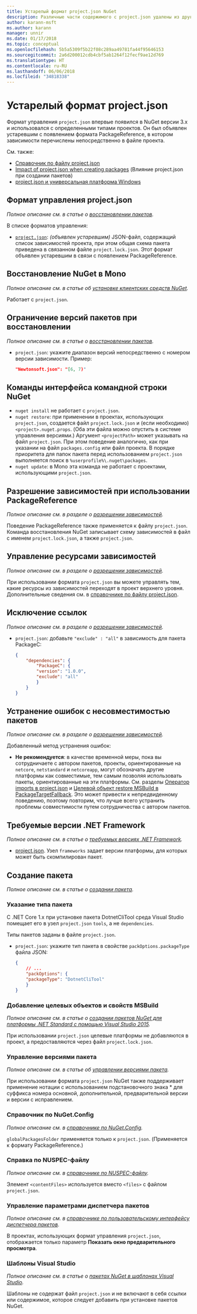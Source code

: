 ```yaml
---
title: Устарелый формат project.json NuGet
description: Различные части содержимого с project.json удалены из других разделов документации по NuGet.
author: karann-msft
ms.author: karann
manager: unnir
ms.date: 01/17/2018
ms.topic: conceptual
ms.openlocfilehash: 5b5a5309f5b22f08c289aa49781fa44f95646153
ms.sourcegitcommit: 2a6d200012cdb4cbf5ab1264f12fecf9ae12d769
ms.translationtype: HT
ms.contentlocale: ru-RU
ms.lasthandoff: 06/06/2018
ms.locfileid: "34818338"
---
```

# <a name="projectjson-archive"></a>Устарелый формат project.json

Формат управления `project.json` впервые появился в NuGet версии 3.x и использовался с определенными типами проектов. Он был объявлен устаревшим с появлением формата PackageReference, в котором зависимости перечислены непосредственно в файле проекта.

См. также:

- [Справочник по файлу project.json](project-json.md)
- [Impact of project.json when creating packages](project-json-impact.md) (Влияние project.json при создании пакетов)
- [project.json и универсальная платформа Windows](project-json-and-uwp.md)

## <a name="projectjson-management-format"></a>Формат управления project.json

*Полное описание см. в статье о [восстановлении пакетов](../what-is-nuget.md).*

В списке форматов управления:

- [`project.json`](project-json.md): *(объявлен устаревшим)* JSON-файл, содержащий список зависимостей проекта, при этом общая схема пакета приведена в связанном файле `project.lock.json`. Этот формат объявлен устаревшим в связи с появлением PackageReference.

## <a name="nuget-restore-on-mono"></a>Восстановление NuGet в Mono

*Полное описание см. в статье об [установке клиентских средств NuGet](../install-nuget-client-tools.md).*

Работает с `project.json`.

## <a name="constraining-package-versions-with-restore"></a>Ограничение версий пакетов при восстановлении

*Полное описание см. в статье о [восстановлении пакетов](../consume-packages/package-restore.md#constraining-package-versions-with-restore).*

- `project.json`: укажите диапазон версий непосредственно с номером версии зависимости. Пример:

    ```json
    "Newtonsoft.json": "[6, 7)"
    ```

## <a name="nuget-cli-commands"></a>Команды интерфейса командной строки NuGet

- `nuget install` не работает с `project.json`.
- `nuget restore`: при применении в проектах, использующих `project.json`, создается файл `project.lock.json` и (если необходимо) `<project>.nuget.props`. (Оба эти файла можно опустить в системе управления версиями.) Аргумент `<projectPath>` может указывать на файл `project.json`. При этом поведение аналогично, как при указании на файл `packages.config` или файл проекта. В порядке приоритета для папок пакета перед использованием `project.json` выполняется поиск в `%userprofile%\.nuget\packages`.
- `nuget update`: в Mono эта команда не работает с проектами, использующими `project.json`.

## <a name="dependency-resolution-with-packagereference"></a>Разрешение зависимостей при использовании PackageReference

*Полное описание см. в разделе о [разрешении зависимостей](../consume-packages/dependency-resolution.md#dependency-resolution-with-packagereference).*

Поведение PackageReference также применяется к файлу `project.json`. Команда восстановления NuGet записывает схему зависимостей в файл с именем `project.lock.json`, а также `project.json`.

## <a name="managing-dependency-assets"></a>Управление ресурсами зависимостей

*Полное описание см. в разделе о [разрешении зависимостей](../consume-packages/dependency-resolution.md#managing-dependency-assets).*

При использовании формата `project.json` вы можете управлять тем, какие ресурсы из зависимостей переходят в проект верхнего уровня. Дополнительные сведения см. в [справочнике по файлу project.json](project-json.md).

## <a name="excluding-references"></a>Исключение ссылок

*Полное описание см. в разделе о [разрешении зависимостей](../consume-packages/dependency-resolution.md#excluding-references).*

- `project.json`: добавьте `"exclude" : "all"` в зависимость для пакета PackageC:

    ```json
    {
        "dependencies": {
            "PackageC": {
            "version": "1.0.0",
            "exclude": "all"
            }
        }
    }
    ```

## <a name="resolving-incompatible-package-errors"></a>Устранение ошибок с несовместимостью пакетов

*Полное описание см. в разделе о [разрешении зависимостей](../consume-packages/dependency-resolution.md#resolving-incompatible-package-errors).*

Добавленный метод устранения ошибок:

- **Не рекомендуется**: в качестве временной меры, пока вы сотрудничаете с автором пакетов, проекты, ориентированные на `netcore`, `netstandard` и `netcoreapp`, могут обозначать другие платформы как совместимые, тем самым позволяя использовать пакеты, ориентированные на эти платформы. См. разделы [Оператор imports в project.json](project-json.md#imports) и [Целевой объект restore MSBuild в PackageTargetFallback](../reference/msbuild-targets.md#packagetargetfallback). Это может привести к непредвиденному поведению, поэтому повторим, что лучше всего устранить проблемы совместимости путем сотрудничества с автором пакетов.

## <a name="target-frameworks"></a>Требуемые версии .NET Framework

*Полное описание см. в статье о [требуемых версиях .NET Framework](../reference/target-frameworks.md).*

- [project.json](project-json.md). Узел `frameworks` задает версии платформы, для которых может быть скомпилирован пакет.

## <a name="creating-a-package"></a>Создание пакета

*Полное описание см. в статье о [создании пакета](../create-packages/creating-a-package.md).*

### <a name="setting-a-package-type"></a>Указание типа пакета

С .NET Core 1.x при установке пакета DotnetCliTool среда Visual Studio помещает его в узел `project.json` `tools`, а не `dependencies`.

Типы пакетов заданы в файле `project.json`.

- `project.json`: укажите тип пакета в свойстве `packOptions.packageType` файла JSON:

    ```json
    {
        // ...
        "packOptions": {
        "packageType": "DotnetCliTool"
        }
    }
    ```

### <a name="adding-targets-and-props-for-msbuild"></a>Добавление целевых объектов и свойств MSBuild

*Полное описание см. в статье о [создании пакетов NuGet для платформы .NET Standard с помощью Visual Studio 2015](../guides/create-net-standard-packages-vs2015.md).*

При использовании `project.json` целевые платформы не добавляются в проект, а предоставляются через файл `project.lock.json`.

### <a name="package-versioning"></a>Управление версиями пакета

*Полное описание см. в статье об [управлении версиями пакета](../reference/package-versioning.md).*

При использовании формата `project.json` NuGet также поддерживает применение нотации с использованием подстановочного знака \* для суффикса номера основной, дополнительной, предварительной версии и версии с исправлением.

### <a name="nugetconfig-reference"></a>Справочник по NuGet.Config

*Полное описание см. в [справочнике по NuGet.Config](../reference/nuget-config-file.md).*

`globalPackagesFolder` применяется только к `project.json`. (Применяется к формату PackageReference.)

### <a name="nuspec-file-reference"></a>Справка по NUSPEC-файлу

*Полное описание см. в [справочнике по NUSPEC-файлу](../reference/nuspec.md).*

Элемент `<contentFiles>` используется вместо `<files>` с файлом `project.json`.

### <a name="package-manager-options-control"></a>Управление параметрами диспетчера пакетов

*Полное описание см. в [справочнике по пользовательскому интерфейсу диспетчера пакетов](../tools/package-manager-ui.md).*

В проектах, использующих формат управления `project.json`, отображается только параметр **Показать окно предварительного просмотра**.

### <a name="visual-studio-templates"></a>Шаблоны Visual Studio

*Полное описание см. в статье о [пакетах NuGet в шаблонах Visual Studio](../visual-studio-extensibility/visual-studio-templates.md).*

Шаблоны не содержат файл `project.json` и не включают в себя ссылки или содержимое, которое следует добавить при установке пакетов NuGet.